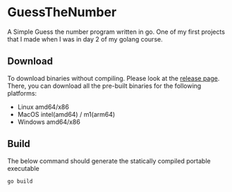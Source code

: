 # GuessTheNumber

A Simple Guess the number program written in go. One of my first
projects that I made when I was in day 2 of my golang course.

## Download

To download binaries without compiling. Please look at the [release page](https://github.com/xcodz-dot/GuessTheNumber/releases/latest).
There, you can download all the pre-built binaries for the following
platforms:

* Linux amd64/x86
* MacOS intel(amd64) / m1(arm64)
* Windows amd64/x86

## Build

The below command should generate the statically compiled portable executable

```
go build
```
